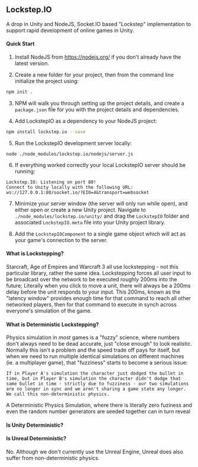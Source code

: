 ## Lockstep.IO

A drop in Unity and NodeJS, Socket.IO based "Lockstep" implementation to support rapid development of online games in Unity.

#### Quick Start

1. Install NodeJS from https://nodejs.org/ if you don't already have the latest version.

2. Create a new folder for your project, then from the command line initialize the project using:

```sh
npm init .
```

3. NPM will walk you through setting up the project details, and create a `package.json` file for you with the project details and dependencies.

4. Add LockstepIO as a dependency to your NodeJS project:

```sh
npm install lockstep.io --save
```

5. Run the LockstepIO development server locally:

```
node ./node_modules/lockstep.io/nodejs/server.js
```

6. If everything worked correctly your local LockstepIO server should be running:

```
Lockstep.IO: Listening on port 80!
Connect to Unity locally with the following URL:
ws://127.0.0.1:80/socket.io/?EIO=4&transport=websocket
```

7. Minimize your server window (the server will only run while open), and either open or create a new Unity project. Navigate to `./node_modules/lockstep.io/unity/` and drag the `LockstepIO` folder and associated `LockstepIO.meta` file into your Unity project library.

8. Add the `LockstepIOComponent` to a single game object which will act as your game's connection to the server.


#### What is Lockstepping?

Starcraft, Age of Empires and Warcraft 3 all use lockstepping - not this particular library, rather the same idea. Lockstepping forces all user input to be broadcast over the network to be executed roughly 200ms into the future; Literally when you click to move a unit, there will always be a 200ms delay before the unit responds to your input. This 200ms, known as the "latency window" provides enough time for that command to reach all other networked players, then for that command to execute in synch across everyone's simulation of the game.

#### What is Deterministic Lockstepping?

Physics simulation in *most* games is a "fuzzy" science, where numbers don't always need to be dead accurate, just "close enough" to look realistic. Normally this isn't a problem and the speed trade off pays for itself, but when we need to run multiple identical simulations on different machines (ie. a multiplayer game), that "fuzziness" starts to become a serious issue: 

```
If in Player A's simulation the character just dodged the bullet in time, but in Player B's simulation the character didn't dodge that same bullet in time - strictly due to fuzziness - our two simulations are no longer in sync and we aren't sharing a game state any longer. We call this non-deterministic physics.
```

A Deterministic Physics Simulation, where there is literally zero fuziness and even the random number generators are seeded together can in turn reveal



#### Is Unity Deterministic?

#### Is Unreal Deterministic?

No. Although we don't currently use the Unreal Engine, Unreal does also suffer from non-deterministic physics.
